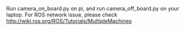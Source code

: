 Run camera_on_board.py on pi, and run camera_off_board.py on your laptop.
For ROS network issue, please check http://wiki.ros.org/ROS/Tutorials/MultipleMachines